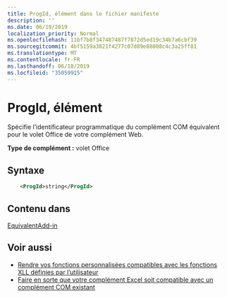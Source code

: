 ```yaml
---
title: ProgId, élément dans le fichier manifeste
description: ''
ms.date: 06/19/2019
localization_priority: Normal
ms.openlocfilehash: 11bf7b8f347487487f7872d5ed19c34b7a6cbf39
ms.sourcegitcommit: 4bf5159a3821f4277c07d89e88808c4c3a25ff81
ms.translationtype: MT
ms.contentlocale: fr-FR
ms.lasthandoff: 06/18/2019
ms.locfileid: "35059915"
---
```

# <a name="progid-element"></a>ProgId, élément

Spécifie l’identificateur programmatique du complément COM équivalent pour le volet Office de votre complément Web.

**Type de complément :** volet Office

## <a name="syntax"></a>Syntaxe

```XML
    <ProgId>string</ProgId>  
```

## <a name="contained-in"></a>Contenu dans

[EquivalentAdd-in](equivalentaddin.md)

## <a name="see-also"></a>Voir aussi

- [Rendre vos fonctions personnalisées compatibles avec les fonctions XLL définies par l’utilisateur](../../excel/make-custom-functions-compatible-with-xll-udf.md)
- [Faire en sorte que votre complément Excel soit compatible avec un complément COM existant](../../develop/make-office-add-in-compatible-with-existing-com-add-in.md)